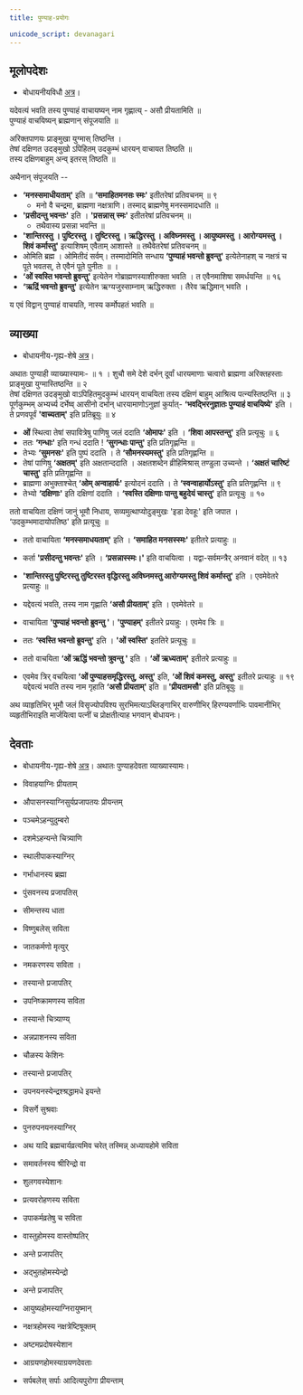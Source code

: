 ```yaml
---
title: पुण्याह-प्रयोगः

unicode_script: devanagari
---
```


## मूलोपदेशः
- बोधायनीयविधौ [अत्र](https://archive.org/stream/bodhayana/bodhayana%20grihya%20sutra#page/n143/mode/2up)।

यदेवत्यं भवति तस्य पुण्याहं वाचायष्यन् नाम गृह्णात्य् - असौ प्रीयतामिति ॥  
पुण्याहं वाचयिष्यन् ब्राह्मणान् संपूजयाति ॥  

अरिक्तपाणयः प्राङ्मुखा युग्मास् तिष्ठन्ति ।  
तेषां दक्षिणत उदङ्मुखो ऽपिहितम् उदकुम्भं धारयन् वाचायत तिष्ठति ॥  
तस्य दक्षिणबाहुम् अन्व् इतरस् तिष्ठति ॥

अथैनान् संपूजयति --  
- **‘मनस्समाधीयताम्'** इति ॥ **‘समाहितमनसः स्मः'** इतीतरेषां प्रतिवचनम् ॥ ९ 
  - मनो वै चन्द्रमा, ब्राह्मणा नक्षत्राणि। तस्माद् ब्राह्मणेषु मनस्समादधाति ॥ 
- **'प्रसीदन्तु भवन्तः'** इति । **'प्रसन्नास् स्मः'** इतीतरेषां प्रतिवचनम् ॥ 
  - तथैवास्य प्रसन्ना भवन्ति ॥  
- **'शान्तिरस्तु । पुष्टिरस्तु । तुष्टिरस्तु । ऋद्धिरस्तु । अविघ्नमस्तु । आयुष्यमस्तु । आरोग्यमस्तु । शिवं कर्मास्तु'** इत्याशिषम् एवैताम् आशास्ते ॥ तथैवेतरेषां प्रतिवचनम् ॥ 
- ओमिति ब्रह्म । ओमितीदं सर्वम्। तस्मादोमिति सन्धाय **‘पुण्याहं भवन्तो ब्रुवन्तु'** इत्येतेनाहश् च नक्षत्रं च पूते भवतस्, ते एवैनं पूते पुनीतः ॥ ।  
- **‘ओं स्वस्ति भवन्तो ब्रुवन्तु'** इत्येतेन गोब्राह्मणस्याशीरुक्ता भवति । त एवैनमाशिषा समर्धयन्ति ॥ १६ 
- **‘ऋद्रिं भवन्तो ब्रुवन्तु'** इत्येतेन ऋग्यजुस्साम्नाम् ऋद्धिरुक्ता । तैरेव ऋद्धिमान् भवति । 

य एवं विद्वान् पुण्याहं वाचयति, नास्य कर्मोपहतं भवति ॥  



## व्याख्या
- बोधायनीय-गृह्य-शेषे [अत्र](https://archive.org/stream/bodhayana/bodhayana%20grihya%20sutra#page/n143/mode/2up)।

अथातः पुण्याही व्याख्यास्यामः- ॥ १ । 
शुचौ समे देशे दर्भन् दूर्वां धारयमाणाः चत्वारो ब्राह्मणा अरिक्तहस्ताः प्राङ्मुखा युग्मास्तिष्ठन्ति ॥ २  
तेषां दक्षिणत उदङ्मुखो वाऽपिहितमुदकुम्भं धारयन् वाचयिता तस्य दक्षिणं बाहुम् आश्रित्य पत्न्यस्तिष्ठन्ति ॥ ३   
पूर्णकुम्भम् अभ्यर्च्य दर्भेष्व् आसीनो दर्भान् धारयामाणोऽनुज्ञां कुर्यात्- **‘भवद्भिरनुज्ञातः पुण्याहं वाचयिष्ये'** इति । ते प्रणवपूर्वं **'वाच्यताम्'** इति प्रतिब्रूयुः ॥ ४  

- **ओं** स्थित्वा तेषां सपावित्रेषु पाणिषु जलं ददाति **‘ओमापः'** इति । **‘शिवा आपस्तन्तु'** इति प्रत्यूचुः ॥ ६  
- ततः **‘गन्धाः'** इति गन्धं ददाति ! **‘सुगन्धाः पान्तु'** इति प्रतिगृह्णन्ति ॥ 
- तेभ्यः **‘सुमनसः'** इति पुष्पं ददाति । ते **‘सौमनस्यमस्तु'** इति प्रतिगृह्णन्ति ॥  
- तेषां पाणिषु **‘अक्षतम्'** इति अक्षतान्ददाति । अक्षतशब्देन व्रीहिमिश्रास् तण्डुला उच्यन्ते । **‘अक्षतं चारिष्टं चास्तु'** इति प्रतिगृह्णन्ति ॥ 
- ब्राह्मणा अभुक्ताश्चेत् **‘ओम् अन्वाहार्यः'** इत्योदनं ददाति । ते **‘स्वन्वाहार्योऽस्तु'** इति प्रतिगृह्णन्ति ॥ ९ 
- तेभ्यो **‘दक्षिणाः'** इति दक्षिणां ददाति । **‘स्वस्ति दक्षिणाः पान्तु बहुदेयं चास्तु'** इति प्रत्यूचुः ॥ १० 

ततो वाचयिता दक्षिणं जानुं भूमौ निधाय, सव्यमुत्थाप्योदुङ्मुखः 'इडा देवहूः' इति जपात । ‘उदकुम्भमादायोपतिष्ठ' इति प्रत्यूचुः ॥ 

- ततो वाचायिता **‘मनस्समाधयताम्'** इति । **‘समाहित मनसस्स्मः'** इतीतरे प्रत्याहुः ॥ 
- कर्ता **'प्रसीदन्तु भवन्तः'** इति । **‘प्रसन्नास्स्मः।'** इति वाचयित्वा । यद्वा-सर्वमन्त्रैर् अनवानं वदेत् ॥ १३ 
- **'शान्तिरस्तु पुष्टिरस्तु तुष्टिरस्त वृद्धिरस्तु अविघ्नमस्तु आरोग्यमस्तु शिवं कर्मास्तु'** इति । एवमेवेतरे प्रत्याहुः ॥ 
- यद्देवत्यं भवति, तस्य नाम गृह्णाति **‘असौ प्रीयताम्'** इति । एवमेवेतरे ॥ 
- वाचायिता **'पुण्याहं भवन्तो ब्रुवन्तु '**। **'पुण्याहम्'** इतीतरे प्रयाहुः । एवमेव त्रिः ॥ 
- ततः **‘स्वस्ति भवन्तो ब्रुवन्तु'** इति । **'ओं स्वस्ति'** इततिरे प्रत्यूचुः ॥ 
- ततो वाचयिता **‘ओं ऋद्धिं भवन्तो त्रुवन्तु '** इति । **‘ओं ऋध्यताम्'** इतीतरे प्रत्याहुः ॥ 

- एवमेव त्रिर् वचयित्वा **‘ओं पुण्याहसमृद्धिरस्तु, अस्तु'** इति, **‘ओं शिवं कमस्तु, अस्तु'** इतीतरे प्रत्याहुः ॥ १९ 
यद्देवत्यं भवति तस्य नाम गृहाति **‘असौ प्रीयताम्'** इति ॥ **'प्रीयतामसौ'** इति प्रतिबूयुः ॥ 

अथ व्याहृतिभिर् भूमौ जलं विसृज्योपविश्य सुरभिमत्याऽब्लिङ्गाभिर् वारुणीभिर् हिरण्यवर्णाभिः पावमानीभिर् व्यहृतीभिराइति मार्जयित्वा पत्नीं च प्रोक्षतीत्याह भगवान् बोधायनः। 


## देवताः
- बोधायनीय-गृह्य-शेषे [अत्र](https://archive.org/stream/bodhayana/bodhayana%20grihya%20sutra#page/n143/mode/2up)।
अथातः पुण्याहदेवता व्याख्यास्यामः। 

- विवाहयाग्निः प्रीयताम्
- औपासनस्याग्निसुर्यप्रजापतयः प्रीयन्तम् 
- पञ्चमेऽहन्युदुम्बरो 
- दशमेऽहन्यन्ते चित्र्याणि 
- स्थालीपाकस्याग्निर्
- गर्भाधानस्य ब्रह्मा 
- पुंसवनस्य प्रजापतिस् 
- सीमन्तस्य धाता 
- विष्णुबलेस् सविता 
- जातकर्मणो मृत्युर्
- नमकरणस्य सविता । 
- तस्यान्ते प्रजापतिर् 
- उपनिष्क्रामणस्य सविता 
- तस्यान्ते चित्र्याण्य्
- अन्नप्राशनस्य सविता 
- चौळस्य केशिनः 
- तस्यान्ते प्रजापतिर्
- उपनयनस्येन्द्रश्श्रद्धामधे इयन्ते 
- विसर्गे सुश्रवाः 
- पुनरुपनयनस्याग्निर् 
- अथ यादि ब्रह्मचार्यव्रत्यमिव चरेत् तस्मिन्न् अध्यायहोमे सविता 
- समावर्तनस्य श्रीरिन्द्रो वा 
- शुलगवस्येशानः 
- प्रत्यवरोहणस्य सविता
- उपाकर्मव्रतेषु च सविता 
- वास्तुहोमस्य वास्तोष्पतिर्
- अन्ते प्रजापतिर् 
- अद्भुतहोमस्येन्द्रो 
- अन्ते प्रजापतिर्
- आयुष्यहोमस्याग्निरायुष्मान् 
- नक्षत्रहोमस्य नक्षत्रेष्टिषूक्तम्
- अष्टमप्रदोषस्येशान 
- आग्रयणहोमस्याग्रयणदेवताः 
- सर्पबलेस् सर्पाः आदित्यपुरोगा प्रीयन्ताम्
